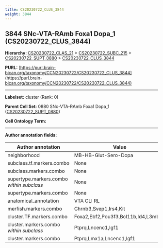 ```yaml
---
title: CS20230722_CLUS_3844
weight: 3844
---
```

## 3844 SNc-VTA-RAmb Foxa1 Dopa_1 (CS20230722_CLUS_3844)
<b>Hierarchy: </b>
[CS20230722_CLAS_21](../CS20230722_CLAS_21) >
[CS20230722_SUBC_215](../CS20230722_SUBC_215) >
[CS20230722_SUPT_0880](../CS20230722_SUPT_0880) >
[CS20230722_CLUS_3844](../CS20230722_CLUS_3844)

**PURL:** [https://purl.brain-bican.org/taxonomy/CCN20230722/CS20230722_CLUS_3844](https://purl.brain-bican.org/taxonomy/CCN20230722/CS20230722_CLUS_3844)

---


**Labelset:** cluster (Rank: 0)

**Parent Cell Set:** 0880 SNc-VTA-RAmb Foxa1 Dopa_1 ([CS20230722_SUPT_0880](../CS20230722_SUPT_0880))



**Cell Ontology Term:** 

[MARKER GENES.]: #


---

[TRANSFERRED ANNOTATIONS.]: #


[AUTHOR ANNOTATION FIELDS.]: #


**Author annotation fields:**

| Author annotation | Value |
|-------------------|-------|
|neighborhood|MB-HB-Glut-Sero-Dopa|
|subclass.tf.markers.combo|None|
|subclass.markers.combo|None|
|supertype.markers.combo _within subclass_|None|
|supertype.markers.combo|None|
|anatomical_annotation|VTA CLI RL|
|merfish.markers.combo|Chrnb3,Svep1,Irs4,Kit|
|cluster.TF.markers.combo|Foxa2,Ebf2,Pou3f3,Bcl11b,Id4,L3mbtl4|
|cluster.markers.combo _within subclass_|Ptprq,Lncenc1,Igf1|
|cluster.markers.combo|Ptprq,Lmx1a,Lncenc1,Igf1|
